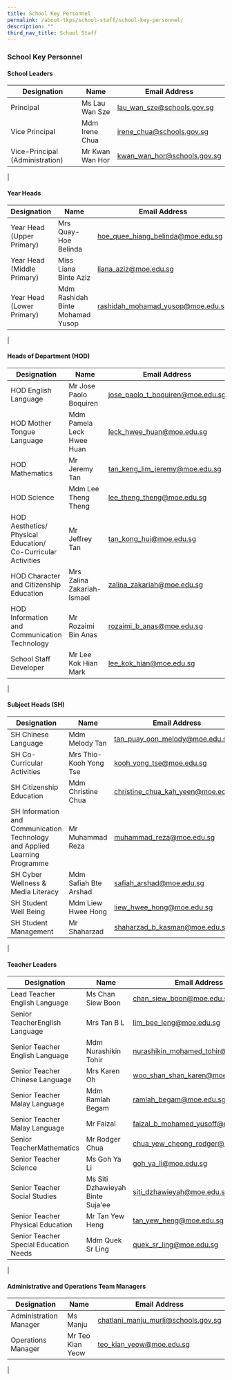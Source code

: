 ```yaml
---
title: School Key Personnel
permalink: /about-tkps/school-staff/school-key-personnel/
description: ""
third_nav_title: School Staff
---
```

### **School Key Personnel**

#### **School Leaders**

| Designation | Name | Email Address |
|---|---|---|
| Principal | Ms Lau Wan Sze | [lau\_wan\_sze@schools.gov.sg](mailto:lau\_wan\_sze@schools.gov.sg) |
| Vice Principal | Mdm Irene Chua | [irene\_chua@schools.gov.sg](mailto:irene\_chua@schools.gov.sg) |
| Vice-Principal (Administration) | Mr Kwan Wan Hor | [kwan\_wan\_hor@schools.gov.sg](mailto:kwan\_wan\_hor@schools.gov.sg) |
|

#### **Year Heads**

| Designation | Name | Email Address |
|---|---|---|
| Year Head<br>(Upper Primary) |  Mrs Quay-Hoe Belinda |  [hoe_quee_hiang_belinda@moe.edu.sg](mailto:hoe_quee_hiang_belinda@moe.edu.sg) |
| Year Head <br>(Middle Primary) |  Miss Liana Binte Aziz |  [liana_aziz@moe.edu.sg](mailto:liana_aziz@moe.edu.sg) |
| Year Head <br>(Lower Primary) |  Mdm Rashidah Binte  Mohamad Yusop |  [rashidah_mohamad_yusop@moe.edu.sg](mailto:rashidah_mohamad_yusop@moe.edu.sg) |
|

#### **Heads of Department (HOD)**

| Designation | Name | Email Address |
|---|---|---|
|  HOD English Language<br> |  Mr Jose Paolo Boquiren <br> |  [jose_paolo_t_boquiren@moe.edu.sg](mailto:jose_paolo_t_boquiren@moe.edu.sg)<br>  |
| HOD Mother Tongue Language |  Mdm Pamela Leck Hwee Huan |  [leck_hwee_huan@moe.edu.sg](mailto:leck_hwee_huan@moe.edu.sg) |
| HOD Mathematics |  Mr Jeremy Tan |  [tan_keng_lim_jeremy@moe.edu.sg](mailto:tan_keng_lim_jeremy@moe.edu.sg) |
| HOD Science |  Mdm Lee Theng Theng |  [lee_theng_theng@moe.edu.sg](mailto:lee_theng_theng@moe.edu.sg) |
| HOD Aesthetics/ Physical Education/ <br>Co-Curricular Activities |  Mr Jeffrey Tan |  [tan_kong_hui@moe.edu.sg](mailto:tan_kong_hui@moe.edu.sg) |
| HOD Character and Citizenship Education |  Mrs Zalina Zakariah-Ismael |  [zalina_zakariah@moe.edu.sg](mailto:zalina_zakariah@moe.edu.sg) |
| HOD Information and Communication Technology |  Mr Rozaimi Bin Anas |  [rozaimi_b_anas@moe.edu.sg](mailto:rozaimi_b_anas@moe.edu.sg) |
| School Staff Developer |  Mr Lee Kok Hian Mark |  [lee_kok_hian@moe.edu.sg](mailto:lee_kok_hian@moe.edu.sg) |
|

#### **Subject Heads (SH)**

| Designation | Name | Email Address |
|---|---|---|
| SH Chinese Language |  Mdm Melody Tan |  [tan_puay_oon_melody@moe.edu.sg](mailto:tan_puay_oon_melody@moe.edu.sg) |
| SH Co-Curricular Activities |  Mrs Thio-Kooh Yong Tse |  [kooh_yong_tse@moe.edu.sg](mailto:kooh_yong_tse@moe.edu.sg) |
| SH Citizenship Education |  Mdm Christine Chua |  [christine_chua_kah_yeen@moe.edu.sg](mailto:christine_chua_kah_yeen@moe.edu.sg) |
| SH Information and Communication Technology and Applied Learning Programme |  Mr Muhammad Reza |  [muhammad_reza@moe.edu.sg](mailto:muhammad_reza@moe.edu.sg) |
| SH Cyber Wellness & Media Literacy |  Mdm Safiah Bte Arshad |  [safiah_arshad@moe.edu.sg](mailto:safiah_arshad@moe.edu.sg) |
| SH Student Well Being |  Mdm Liew Hwee Hong |  [liew_hwee_hong@moe.edu.sg](mailto:liew_hwee_hong@moe.edu.sg) |
| SH Student Management |  Mr Shaharzad |  [shaharzad_b_kasman@moe.edu.sg](mailto:shaharzad_b_kasman@moe.edu.sg) |
|

#### **Teacher Leaders**

| Designation | Name | Email Address |
|---|---|---|
| Lead Teacher<br>English Language |  Ms Chan Siew Boon |  [chan_siew_boon@moe.edu.sg](mailto:chan_siew_boon@moe.edu.sg) |
| Senior TeacherEnglish Language |  Mrs Tan B L |  [lim_bee_leng@moe.edu.sg](mailto:lim_bee_leng@moe.edu.sg) |
| Senior Teacher<br>English Language |  Mdm Nurashikin Tohir |  [nurashikin_mohamed_tohir@moe.edu.sg](mailto:nurashikin_mohamed_tohir@moe.edu.sg) |
|Senior Teacher<br>Chinese Language |  Mrs Karen Oh |  [woo_shan_shan_karen@moe.edu.sg](mailto:woo_shan_shan_karen@moe.edu.sg) |
| Senior Teacher<br>Malay Language<br>  |  Mdm Ramlah Begam  |  [ramlah_begam@moe.edu.sg](mailto:ramlah_begam@moe.edu.sg)  |
| Senior Teacher<br>Malay Language |  Mr Faizal |  [faizal_b_mohamed_yusoff@moe.edu.sg](mailto:faizal_b_mohamed_yusoff@moe.edu.sg) |
| Senior TeacherMathematics |  Mr Rodger Chua |  [chua_yew_cheong_rodger@moe.edu.sg](mailto:chua_yew_cheong_rodger@moe.edu.sg) |
| Senior Teacher<br>Science |  Ms Goh Ya Li |  [goh_ya_li@moe.edu.sg](mailto:goh_ya_li@moe.edu.sg) |
|  Senior Teacher<br>Social Studies |  Ms Siti Dzhawieyah Binte Suja'ee |  [siti_dzhawieyah@moe.edu.sg](mailto:siti_dzhawieyah@moe.edu.sg)  |
| Senior Teacher<br>Physical Education |  Mr Tan Yew Heng |  [tan_yew_heng@moe.edu.sg](mailto:tan_yew_heng@moe.edu.sg) |
| Senior Teacher<br>Special Education Needs |  Mdm Quek Sr Ling |  [quek_sr_ling@moe.edu.sg](mailto:quek_sr_ling@moe.edu.sg) |
|

#### **Administrative and Operations Team Managers**

| Designation | Name | Email Address |
|---|---|---|
| Administration Manager |  Ms Manju |  [chatlani_manju_murli@schools.gov.sg](mailto:chatlani_manju_murli@schools.gov.sg) |
| Operations Manager |  Mr Teo Kian Yeow |  [teo_kian_yeow@moe.edu.sg](mailto:teo_kian_yeow@moe.edu.sg) |
|